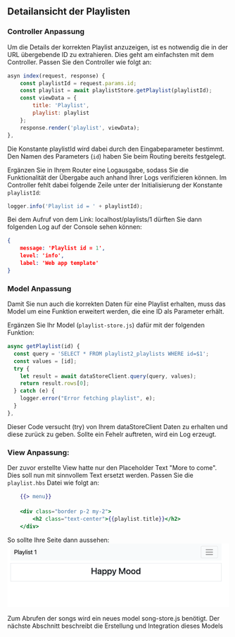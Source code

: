 ## Detailansicht der Playlisten

### Controller Anpassung

Um die Details der korrekten Playlist anzuzeigen, ist es notwendig die in der URL übergebende ID zu extrahieren. Dies geht am einfachsten mit dem Controller.
Passen Sie den Controller wie folgt an:
~~~js
asyn index(request, response) { 
    const playlistId = request.params.id; 
    const playlist = await playlistStore.getPlaylist(playlistId); 
    const viewData = { 
        title: 'Playlist', 
        playlist: playlist 
    }; 
    response.render('playlist', viewData); 
}, 
~~~
Die Konstante playlistId wird dabei durch den Eingabeparameter bestimmt. Den Namen des Parameters (`id`) haben Sie beim Routing bereits festgelegt.

Ergänzen Sie in Ihrem Router eine Logausgabe, sodass Sie die Funktionalität der Übergabe auch anhand Ihrer Logs verifizieren können.
Im Controller fehlt dabei folgende Zeile unter der Initialisierung der Konstante `playlistId`:

~~~ js
logger.info('Playlist id = ' + playlistId); 
~~~

Bei dem Aufruf von dem Link: localhost/playlists/1 dürften Sie dann folgenden Log auf der Console sehen können:
~~~ json
{
    message: 'Playlist id = 1',
    level: 'info',
    label: 'Web app template' 
}
~~~

### Model Anpassung
Damit Sie nun auch die korrekten Daten für eine Playlist erhalten, muss das Model um eine Funktion erweitert werden, die eine ID als Parameter erhält.

Ergänzen Sie Ihr Model (`playlist-store.js`) dafür mit der folgenden Funktion:

~~~ js 
async getPlaylist(id) { 
  const query = 'SELECT * FROM playlist2_playlists WHERE id=$1'; 
  const values = [id]; 
  try { 
    let result = await dataStoreClient.query(query, values); 
    return result.rows[0]; 
  } catch (e) { 
    logger.error("Error fetching playlist", e); 
  } 
}, 
~~~

Dieser Code versucht (try) von Ihrem dataStoreClient Daten zu erhalten und diese zurück zu geben.
Sollte ein Fehelr auftreten, wird ein Log erzeugt.


### View Anpassung: 


Der zuvor erstellte View hatte nur den Placeholder Text "More to come". Dies soll nun mit sinnvollem Text ersetzt werden.
Passen Sie die `playlist.hbs` Datei wie folgt an:
~~~ handlebars
    {{> menu}} 
 
    <div class="border p-2 my-2"> 
        <h2 class="text-center">{{playlist.title}}</h2> 
    </div> 
~~~

So sollte Ihre Seite dann aussehen: 
![img.png](img/Anpassung_06.png)

Zum Abrufen der songs wird ein neues model song-store.js benötigt. Der nächste Abschnitt beschreibt die Erstellung und Integration dieses Models 